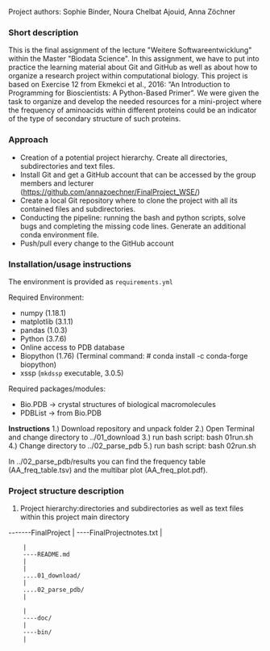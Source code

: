 
Project authors: Sophie Binder, Noura Chelbat Ajouid, Anna Zöchner
<br>

### Short description

This is the final assignment of the lecture "Weitere Softwareentwicklung" within the Master "Biodata Science". In this assignment, 
we have to put into practice the learning material about Git and GitHub as well as about how to organize a research project within computational biology. 
This project is based on Exercise 12 from Ekmekci et al., 2016: “An Introduction to Programming for Bioscientists: A Python-Based Primer”.
We were given the task to organize and develop the needed resources for a mini-project where the frequency of aminoacids within different proteins could be 
an indicator of the type of secondary structure of such proteins.

### Approach

* Creation of a potential project hierarchy. Create all directories, subdirectories and text files.
* Install Git and get a GitHub account that can be accessed by the group members and lecturer (https://github.com/annazoechner/FinalProject_WSE/)
* Create a local Git repository where to clone the project with all its contained files and subdirectories.
* Conducting the pipeline: running the bash and python scripts, solve bugs and completing the missing code lines. Generate an additional conda environment file.
* Push/pull every change to the GitHub account

### Installation/usage instructions
The environment is provided as `requirements.yml`

Required Environment: 
- numpy (1.18.1) 
- matplotlib (3.1.1) 
- pandas (1.0.3)
- Python (3.7.6) 
- Online access to PDB database 
- Biopython (1.76) (Terminal command: # conda install -c conda-forge biopython)
- xssp (`mkdssp` executable, 3.0.5) 
     
Required packages/modules: 
- Bio.PDB -> crystal structures of biological macromolecules 
- PDBList -> from Bio.PDB

**Instructions**
1.) Download repository and unpack folder
2.) Open Terminal and change directory to ../01_download
3.) run bash script: bash 01run.sh
4.) Change directory to ../02_parse_pdb
5.) run bash script: bash 02run.sh

In ../02_parse_pdb/results you can find the frequency table (AA_freq_table.tsv) and the multibar plot (AA_freq_plot.pdf).


### Project structure description

1. Project hierarchy:directories and subdirectories as well as text files within this project main directory

-------FinalProject
		|
		----FinalProjectnotes.txt
		|
		
		|
		----README.md
		|
		|
		....01_download/
		|
		....02_parse_pdb/
		|
		
		|
		----doc/
		|
		----bin/
		|
		




